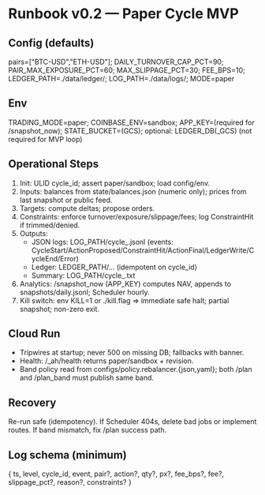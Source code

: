 # Runbook v0.2 — Paper Cycle MVP

## Config (defaults)
pairs=["BTC-USD","ETH-USD"]; DAILY_TURNOVER_CAP_PCT=90; PAIR_MAX_EXPOSURE_PCT=60;
MAX_SLIPPAGE_PCT=30; FEE_BPS=10; LEDGER_PATH=./data/ledger/; LOG_PATH=./data/logs/; MODE=paper

## Env
TRADING_MODE=paper; COINBASE_ENV=sandbox; APP_KEY=(required for /snapshot_now);
STATE_BUCKET=(GCS); optional: LEDGER_DB(_GCS) (not required for MVP loop)

## Operational Steps
1. Init: ULID cycle_id; assert paper/sandbox; load config/env.
2. Inputs: balances from state/balances.json (numeric only); prices from last snapshot or public feed.
3. Targets: compute deltas; propose orders.
4. Constraints: enforce turnover/exposure/slippage/fees; log ConstraintHit if trimmed/denied.
5. Outputs:
   - JSON logs: LOG_PATH/cycle_<id>.jsonl (events: CycleStart/ActionProposed/ConstraintHit/ActionFinal/LedgerWrite/CycleEnd/Error)
   - Ledger: LEDGER_PATH/… (idempotent on cycle_id)
   - Summary: LOG_PATH/cycle_<id>.txt
6. Analytics: /snapshot_now (APP_KEY) computes NAV, appends to snapshots/daily.jsonl; Scheduler hourly.
7. Kill switch: env KILL=1 or ./kill.flag ⇒ immediate safe halt; partial snapshot; non-zero exit.

## Cloud Run
- Tripwires at startup; never 500 on missing DB; fallbacks with banner.
- Health: /_ah/health returns paper/sandbox + revision.
- Band policy read from configs/policy.rebalancer.{json,yaml}; both /plan and /plan_band must publish same band.

## Recovery
Re-run safe (idempotency). If Scheduler 404s, delete bad jobs or implement routes. If band mismatch, fix /plan success path.

## Log schema (minimum)
{ ts, level, cycle_id, event, pair?, action?, qty?, px?, fee_bps?, fee?, slippage_pct?, reason?, constraints? }
